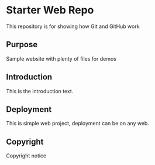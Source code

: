 # Starter Web Repo

This repository is for showing how Git and GitHub work

## Purpose

Sample website with plenty of files for demos

## Introduction
This is the introduction text.

## Deployment
This is simple web project, deployment can be on any web.

## Copyright

Copyright notice